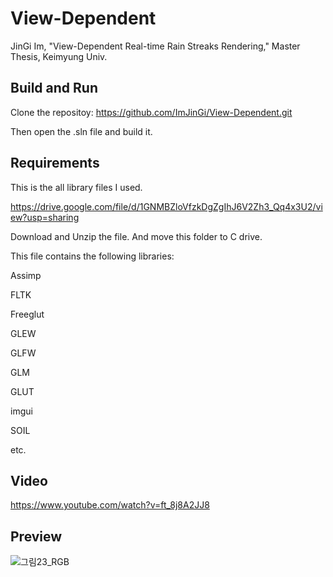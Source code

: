 # View-Dependent
JinGi Im, "View-Dependent Real-time Rain Streaks Rendering," Master Thesis, Keimyung Univ.
## Build and Run
Clone the repositoy:
https://github.com/ImJinGi/View-Dependent.git 

Then open the .sln file and build it.

## Requirements
This is the all library files I used.

https://drive.google.com/file/d/1GNMBZloVfzkDgZgIhJ6V2Zh3_Qq4x3U2/view?usp=sharing

Download and Unzip the file. And move this folder to C drive.

This file contains the following libraries:

Assimp

FLTK

Freeglut

GLEW

GLFW

GLM

GLUT

imgui

SOIL

etc.

## Video
https://www.youtube.com/watch?v=ft_8j8A2JJ8

## Preview
![그림23_RGB](https://user-images.githubusercontent.com/13390462/114496840-c0785280-9c5b-11eb-9e0e-bf2218b61fae.png)

